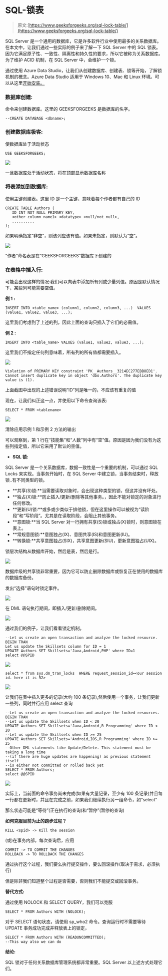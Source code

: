 # SQL-锁表

> 原文:[https://www.geeksforgeeks.org/sql-lock-table/](https://www.geeksforgeeks.org/sql-lock-table/)

SQL Server 是一个通用的数据库，它是许多软件行业中使用最多的关系数据库。在本文中，让我们通过一些实际的例子来了解一下 SQL Server 中的 SQL 锁表。因为它满足原子性、一致性、隔离性和持久性的要求，所以它被称为关系数据库。为了维护 ACID 机制，在 SQL Server 中，会维护一个锁。

通过使用 Azure Data Studio，让我们从创建数据库、创建表、锁等开始，了解锁机制的概念。Azure Data Studio 适用于 Windows 10、Mac 和 Linux 环境。可以从这里[开始安装。](https://docs.microsoft.com/en-us/sql/azure-data-studio/download-azure-data-studio?view=sql-server-ver15)

### **数据库创建:**

命令来创建数据库。这里的 GEEKSFORGEEKS 是数据库的名字。

```
--CREATE DATABASE <dbname>;
```

### 创建数据库极客:

使数据库处于活动状态

```
USE GEEKSFORGEEKS;
```

![](img/b595d5165c8d6cfcf1582fd54bb7d5ba.png)

一旦数据库处于活动状态，将在顶部显示数据库名称

### **将表添加到数据库:**

使用主键创建表。这里 ID 是一个主键，意味着每个作者都有自己的 ID

```
CREATE TABLE Authors (
   ID INT NOT NULL PRIMARY KEY,
   <other column name1> <datatype> <null/not null>,
   ..........
);
```

如果明确指定“非空”，则该列应该有值。如果未指定，则默认为“空”。

![](img/100dcc0b82721d9426fbc330211dbd97.png)

“作者”命名表是在“GEEKSFORGEEKS”数据库下创建的

### **在表格中插入行:**

可能会出现这样的情况:我们可以向表中添加所有列或少量列值。原因是默认情况下，某些列可能需要空值。

**例 1 :**

```
INSERT INTO <table_name> (column1, column2, column3, ...)  VALUES (value1, value2, value3, ...);
```

这里我们考虑到了上述的列，因此上面的查询只插入了它们的必需值。

**例 2 :**

```
INSERT INTO <table_name> VALUES (value1, value2, value3, ...);
```

这里我们不指定任何列意味着，所有列的所有值都需要插入。

![](img/9da104d2b00c99f863e7cdb689fd29f5.png)

```
Violation of PRIMARY KEY constraint 'PK__Authors__3214EC277EBB8ED1'. 
Cannot insert duplicate key in object 'dbo.Authors'. The duplicate key value is (1).
```

上面截图中出现的上述错误说明“ID”列是唯一的，不应该有重复的值

现在，让我们纠正这一点，并使用以下命令查询该表:

```
SELECT * FROM <tablename>
```

![](img/bc55ea5212d9558562646ccf5a50c6c3.png)

清除应用示例 1 和示例 2 方法的输出

可以观察到，第 1 行在“技能集”和“人数”列中有“空”值。原因是因为我们没有为这些列指定值，所以它采用了默认的空值。

*   **SQL 锁:**

SQL Server 是一个关系数据库，数据一致性是一个重要的机制，可以通过 SQL Locks 来实现。当事务开始时，在 SQL Server 中建立锁，当事务结束时，释放锁..有不同类型的锁。

*   **共享(S)锁:**当需要读取对象时，会出现这种类型的锁，但这并没有坏处。
*   **独占(X)锁:**防止插入/更新/删除等其他事务。，因此不能对锁定的对象进行任何修改。
*   **更新(U)锁:**或多或少类似于排他锁，但在这里操作可以被视为“读阶段”和“写阶段”。尤其是在读取阶段，会阻止其他事务。
*   **意图锁:**当 SQL Server 对一行拥有共享(S)锁或独占(X)锁时，则意图锁在表上。
*   **常规意图锁:**意图独占(IX)、意图共享(IS)和意图更新(IU)。
*   **转换锁:**共享意图独占(SIX)，共享意图更新(SIU)，更新意图独占(UIX)。

锁层次结构从数据库开始，然后是表，然后是行。

![](img/ba55fc0f2988a0a016b80ff8b1f87766.png)

数据库级的共享锁非常重要，因为它可以防止删除数据库或恢复正在使用的数据库的数据库备份。

发出“选择”语句时锁定事件。

![](img/3be7960f538b5551fe476f3d1b74e4e7.png)

在 DML 语句执行期间，即插入/更新/删除期间。

![](img/929f33cf1fb23bb54881a8c0cbd7973b.png)

通过我们的例子，让我们看看锁定机制。

```
--Let us create an open transaction and analyze the locked resource.
BEGIN TRAN
Let us update the Skillsets column for ID = 1
UPDATE Authors SET Skillsets='Java,Android,PHP' where ID=1
select @@SPID
```

![](img/06e3ab0bd9e274e90674b21c32f093c7.png)

```
select * from sys.dm_tran_locks  WHERE request_session_id=<our session id. here it is 52>
```

![](img/3b2ddd1f4e14eafe5d1a338320ec57a0.png)

让我们在表中插入更多的记录(大约 100 条记录),然后使用一个事务，让我们更新一些列，同时并行应用 select 查询

```
--Let us create an open transaction and analyze the locked resources.
BEGIN TRAN
--Let us update the Skillsets when ID < 20
UPDATE Authors SET Skillsets='Java,Android,R Programming' where ID < 20  
--Let us update the Skillsets when ID >= 25
UPDATE Authors SET Skillsets='Android,IOS,R Programming' where ID >= 25  
--Other DML statements like Update/Delete. This statement must be taking a long time
--(if there are huge updates are happening) as previous statement itself
--is either not committed or rolled back yet
SELECT * FROM Authors;
select @@SPID
```

![](img/b2014836fac4fa8466c3ac9d7a979ac1.png)

实际上，当前面的命令事务尚未完成(如果有大量记录，至少有 100 条记录)并且每一行都在更新时，并且在完成之前，如果我们继续执行另一组命令，如“select”

那么状态可能是“等待”(正在执行的查询)和“暂停”(暂停的查询)

**如何克服目前为止的跑步过程？**

```
KILL <spid> -> Kill the session
```

(或)在事务内部，每次查询后，应用

```
COMMIT -> TO COMMIT THE CHANGES
ROLLBACK -> TO ROLLBACK THE CHANGES
```

通过执行这个过程，我们要么执行提交操作，要么回滚操作(取决于需求，必须执行)

但是除非我们知道整个过程是否需要，否则我们不能提交或回滚事务。

**替代方式:**

通过使用 NOLOCK 和 SELECT QUERY，我们可以克服

```
SELECT * FROM Authors WITH (NOLOCK);
```

对于 SELECT 语句状态，请使用 sp_who2 命令。查询运行时不需要等待 UPDATE 事务成功完成并释放表上的锁定，

```
SELECT * FROM Authors WITH (READUNCOMMITTED);
--This way also we can do
```

**结论:**

SQL 锁对于任何关系数据库管理系统都非常重要。SQL Server 以上述方式处理它们。
